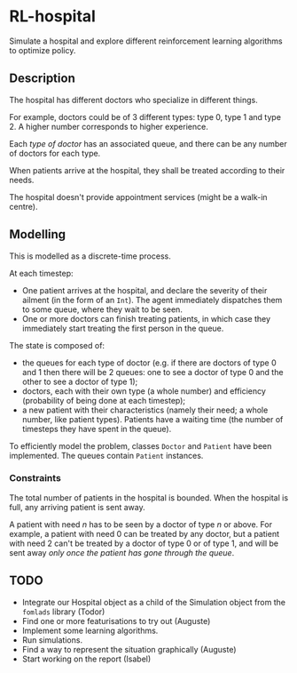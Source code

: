 # RL-hospital

Simulate a hospital and explore different reinforcement learning algorithms to optimize policy.

## Description
The hospital has different doctors who specialize in different things.

For example, doctors could be of 3 different types: type 0, type 1 and type 2.
A higher number corresponds to higher experience.

[Each individual doctor has an associated queue, and there can be any number of doctors for each type.]::
Each *type of doctor* has an associated queue, and there can be any number of doctors for each type.

When patients arrive at the hospital, they shall be treated according to their needs.

The hospital doesn't provide appointment services (might be a walk-in centre).

## Modelling

This is modelled as a discrete-time process.

At each timestep:
- One patient arrives at the hospital, and declare the severity of their ailment (in the form of an `Int`).
The agent immediately dispatches them to some queue, where they wait to be seen.
- One or more doctors can finish treating patients, in which case they immediately start treating the first person in the queue.

The state is composed of:
- the queues for each type of doctor (e.g.
if there are doctors of type 0 and 1 then there will be 2 queues: one to see a doctor of type 0 and the other to see a doctor of type 1);
- doctors, each with their own type (a whole number) and efficiency (probability of being done at each timestep);
- a new patient with their characteristics (namely their need; a whole number, like patient types).
Patients have a waiting time (the number of timesteps they have spent in the queue).

To efficiently model the problem, classes `Doctor` and `Patient` have been implemented.
The queues contain `Patient` instances.

### Constraints
The total number of patients in the hospital is bounded.
When the hospital is full, any arriving patient is sent away.

A patient with need *n* has to be seen by a doctor of type *n* or above.
For example, a patient with need 0 can be treated by any doctor, but a patient with need 2 can't be treated by a doctor of type 0 or of type 1, and will be sent away *only once the patient has gone through the queue*.

## TODO
- Integrate our Hospital object as a child of the Simulation object from the `fomlads` library (Todor)
- Find one or more featurisations to try out (Auguste)
- Implement some learning algorithms.
- Run simulations.
- Find a way to represent the situation graphically (Auguste)
- Start working on the report (Isabel)
